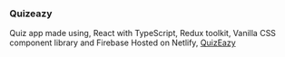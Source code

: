 ### Quizeazy

Quiz app made using, React with TypeScript, Redux toolkit, Vanilla CSS component library and Firebase
Hosted on Netlify, [QuizEazy](https://quizeazy.netlify.app/)